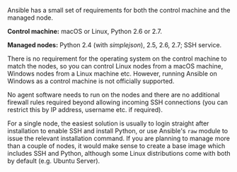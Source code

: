 Ansible has a small set of requirements for both the control machine and the
managed node.

**Control machine:** macOS or Linux, Python 2.6 or 2.7.

**Managed nodes:** Python 2.4 (with *simplejson*), 2.5, 2.6, 2.7; SSH service.

There is no requirement for the operating system on the control machine to match
the nodes, so you can control Linux nodes from a macOS machine, Windows nodes
from a Linux machine etc. However, running Ansible on Windows as a control
machine is not officially supported.

No agent software needs to run on the nodes and there are no additional firewall
rules required beyond allowing incoming SSH connections (you can restrict this
by IP address, username etc. if required).

For a single node, the easiest solution is usually to login straight after
installation to enable SSH and install Python, or use Ansible's `raw` module to
issue the relevant installation command. If you are planning to manage more than
a couple of nodes, it would make sense to create a base image which includes SSH
and Python, although some Linux distributions come with both by default (e.g.
Ubuntu Server).
